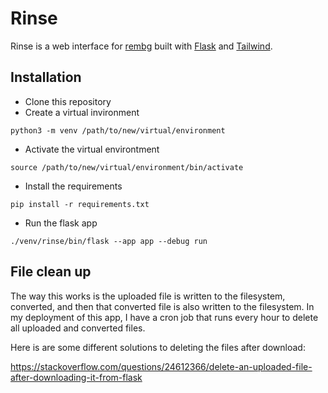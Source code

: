 # Rinse
Rinse is a web interface for [rembg](https://github.com/danielgatis/rembg) built with [Flask](https://flask.palletsprojects.com/) and [Tailwind](https://tailwindcss.com/).

## Installation
- Clone this repository
- Create a virtual invironment

`python3 -m venv /path/to/new/virtual/environment`

- Activate the virtual environtment

`source /path/to/new/virtual/environment/bin/activate`

- Install the requirements

`pip install -r requirements.txt`

- Run the flask app

`./venv/rinse/bin/flask --app app --debug run`

## File clean up
The way this works is the uploaded file is written to the filesystem, converted, and then that converted file is also written to the filesystem. In my deployment of this app, I have a cron job that runs every hour to delete all uploaded and converted files.

Here is are some different solutions to deleting the files after download:

https://stackoverflow.com/questions/24612366/delete-an-uploaded-file-after-downloading-it-from-flask
